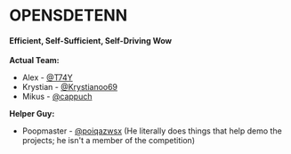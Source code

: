 # OPENSDETENN
#### Efficient, Self-Sufficient, Self-Driving Wow

[comment]: <> (THIS IS SORTED ALPHABETICALLY)
**Actual Team:**
- Alex - [@T74Y](https://github.com/T74Y)
- Krystian - [@Krystianoo69](https://github.com/Krystianoo69)
- Mikus - [@cappuch](https://github.com/cappuch)

**Helper Guy:**
- Poopmaster - [@poiqazwsx](https://github.com/poiqazwsx) (He literally does things that help demo the projects; he isn't a member of the competition)
